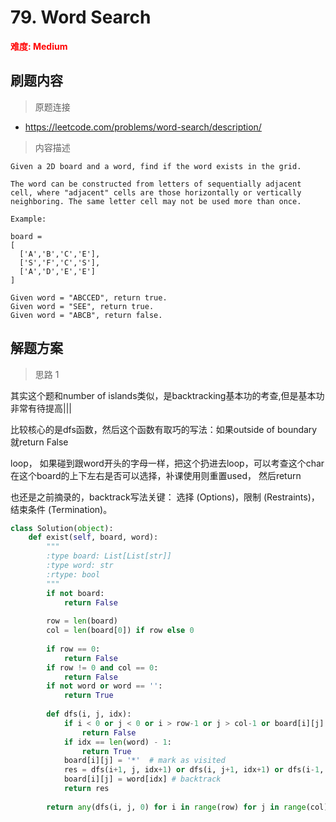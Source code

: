 # 79. Word Search

**<font color=red>难度: Medium</font>**

## 刷题内容

> 原题连接

* https://leetcode.com/problems/word-search/description/

> 内容描述

```
Given a 2D board and a word, find if the word exists in the grid.

The word can be constructed from letters of sequentially adjacent cell, where "adjacent" cells are those horizontally or vertically neighboring. The same letter cell may not be used more than once.

Example:

board =
[
  ['A','B','C','E'],
  ['S','F','C','S'],
  ['A','D','E','E']
]

Given word = "ABCCED", return true.
Given word = "SEE", return true.
Given word = "ABCB", return false.
```

## 解题方案

> 思路 1

其实这个题和number of islands类似，是backtracking基本功的考查,但是基本功非常有待提高|||

比较核心的是dfs函数，然后这个函数有取巧的写法：如果outside of boundary就return False

loop， 如果碰到跟word开头的字母一样，把这个扔进去loop，可以考查这个char在这个board的上下左右是否可以选择，补课使用则重置used， 然后return

也还是之前摘录的，backtrack写法关键： 选择 (Options)，限制 (Restraints)，结束条件 (Termination)。


```python
class Solution(object):
    def exist(self, board, word):
        """
        :type board: List[List[str]]
        :type word: str
        :rtype: bool
        """
        if not board:
            return False
        
        row = len(board)
        col = len(board[0]) if row else 0
        
        if row == 0:
            return False
        if row != 0 and col == 0:
            return False
        if not word or word == '':
            return True
        
        def dfs(i, j, idx):
            if i < 0 or j < 0 or i > row-1 or j > col-1 or board[i][j] != word[idx]:
                return False
            if idx == len(word) - 1:
                return True
            board[i][j] = '*'  # mark as visited
            res = dfs(i+1, j, idx+1) or dfs(i, j+1, idx+1) or dfs(i-1, j, idx+1) or dfs(i, j-1, idx+1)
            board[i][j] = word[idx] # backtrack
            return res
        
        return any(dfs(i, j, 0) for i in range(row) for j in range(col))
```

